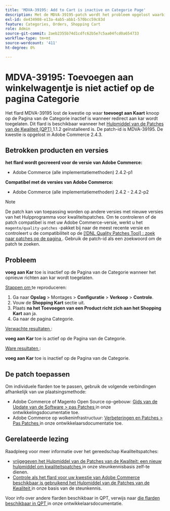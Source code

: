```yaml
---
title: 'MDVA-39195: Add to Cart is inactive on Categorie Page'
description: Met de MDVA-39195-patch wordt het probleem opgelost waarbij de knop **Toevoegen aan winkelwagentje** niet actief is op de categoriepagina als de omleiding naar winkelwagentje is ingeschakeld. Deze patch is beschikbaar wanneer [Quality Patches Tool (QPT)] (/help/announcements/adobe-commerce-announcements/magento-quality-patches-released-new-tool-to-self-serve-quality-patches.md) 1.1.2 is geïnstalleerd. De patch-id is MDVA-39195. De kwestie is opgelost in Adobe Commerce 2.4.3.
exl-id: de434908-e13a-4ab5-abb1-570bcc59c83d
feature: Categories, Orders, Shopping Cart
role: Admin
source-git-commit: 2aeb2355b74d1cdfc62b5e7c5aa04fcd0a654733
workflow-type: tm+mt
source-wordcount: '411'
ht-degree: 0%

---
```


# MDVA-39195: Toevoegen aan winkelwagentje is niet actief op de pagina Categorie

Het flard MDVA-39195 lost de kwestie op waar **toevoegt aan Kaart** knoop op de Pagina van de Categorie inactief is wanneer redirect aan kar wordt toegelaten. Dit flard is beschikbaar wanneer het [ Hulpmiddel van de Patches van de Kwaliteit (QPT) ](/help/announcements/adobe-commerce-announcements/magento-quality-patches-released-new-tool-to-self-serve-quality-patches.md) 1.1.2 geïnstalleerd is. De patch-id is MDVA-39195. De kwestie is opgelost in Adobe Commerce 2.4.3.

## Betrokken producten en versies

**het flard wordt gecreeerd voor de versie van Adobe Commerce:**

* Adobe Commerce (alle implementatiemethoden) 2.4.2-p1

**Compatibel met de versies van Adobe Commerce:**

* Adobe Commerce (alle implementatiemethoden) 2.4.2 - 2.4.2-p2

>[!NOTE]
>
>De patch kan van toepassing worden op andere versies met nieuwe versies van het Hulpprogramma voor kwaliteitspatches. Om te controleren of de patch compatibel is met uw Adobe Commerce-versie, werkt u het `magento/quality-patches` -pakket bij naar de meest recente versie en controleert u de compatibiliteit op de [[!DNL Quality Patches Tool] : zoek naar patches op de pagina ](https://experienceleague.adobe.com/tools/commerce-quality-patches/index.html) . Gebruik de patch-id als een zoekwoord om de patch te zoeken.

## Probleem

**voeg aan Kar** toe is inactief op de Pagina van de Categorie wanneer het opnieuw richten aan kar wordt toegelaten.

<u> Stappen om </u> te reproduceren:

1. Ga naar **Opslag** > Montages > **Configuratie** > **Verkoop** > **Controle**.
1. Vouw de **Shopping Kart** sectie uit.
1. Plaats **na het Toevoegen van een Product richt zich aan het Shopping Kart** aan ja.
1. Ga naar de pagina Categorie.

<u> Verwachte resultaten </u>:

**voeg aan Kar** toe is actief op de Pagina van de Categorie.

<u> Ware resultaten </u>:

**voeg aan Kar** toe is inactief op de Pagina van de Categorie.

## De patch toepassen

Om individuele flarden toe te passen, gebruik de volgende verbindingen afhankelijk van uw plaatsingsmethode:

* Adobe Commerce of Magento Open Source op-gebouw: [ Gids van de Update van de Software > pas Patches ](https://experienceleague.adobe.com/en/docs/commerce-operations/tools/quality-patches-tool/usage) in onze ontwikkelingsdocumentatie toe.
* Adobe Commerce op wolkeninfrastructuur: [ Verbeteringen en Patches > Pas Patches ](https://experienceleague.adobe.com/en/docs/commerce-cloud-service/user-guide/develop/upgrade/apply-patches) in onze ontwikkelaarsdocumentatie toe.

## Gerelateerde lezing

Raadpleeg voor meer informatie over het gereedschap Kwaliteitspatches:

* [ vrijgegeven het Hulpmiddel van de Patches van de Kwaliteit: een nieuw hulpmiddel om kwaliteitspatches ](/help/announcements/adobe-commerce-announcements/magento-quality-patches-released-new-tool-to-self-serve-quality-patches.md) in onze steunkennisbasis zelf-te dienen.
* [ Controle als het flard voor uw kwestie van Adobe Commerce beschikbaar is gebruikend het Hulpmiddel van de Patches van de Kwaliteit ](/help/support-tools/patches-available-in-qpt-tool/check-patch-for-magento-issue-with-magento-quality-patches.md) in onze basis van de steunkennis.

Voor info over andere flarden beschikbaar in QPT, verwijs naar [ die flarden beschikbaar in QPT ](https://experienceleague.adobe.com/tools/commerce-quality-patches/index.html) in onze ontwikkelaarsdocumentatie.

